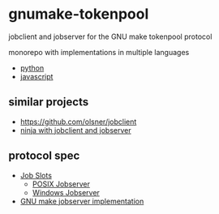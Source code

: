 # gnumake-tokenpool

jobclient and jobserver for the GNU make tokenpool protocol

monorepo with implementations in multiple languages

* [python](py/)
* [javascript](js/)

## similar projects

* https://github.com/olsner/jobclient
* [ninja with jobclient and jobserver](https://gitlab.kitware.com/cmake/cmake/-/issues/21597)

## protocol spec

* [Job Slots](https://www.gnu.org/software/make/manual/html_node/Job-Slots.html)
  * [POSIX Jobserver](https://www.gnu.org/software/make/manual/html_node/POSIX-Jobserver.html)
  * [Windows Jobserver](https://www.gnu.org/software/make/manual/html_node/Windows-Jobserver.html)
* [GNU make jobserver implementation](http://make.mad-scientist.net/papers/jobserver-implementation/)
